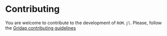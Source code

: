 # Contributing

You are welcome to contribute to the development of `ROM.jl`. Please, follow the 
[Gridap contributing guidelines](https://github.com/gridap/Gridap.jl/blob/master/CONTRIBUTING.md)